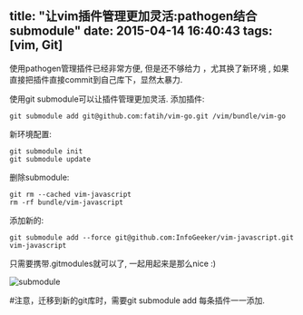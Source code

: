 title: "让vim插件管理更加灵活:pathogen结合submodule"
date: 2015-04-14 16:40:43
tags: [vim, Git]
---
使用pathogen管理插件已经非常方便, 但是还不够给力 ，尤其换了新环境 , 如果直接把插件直接commit到自己库下，显然太暴力.

使用git submodule可以让插件管理更加灵活.
添加插件:
```
git submodule add git@github.com:fatih/vim-go.git /vim/bundle/vim-go
```
新环境配置:
```
git submodule init
git submodule update
```

删除submodule:
```
git rm --cached vim-javascript
rm -rf bundle/vim-javascript
```

添加新的:
```
git submodule add --force git@github.com:InfoGeeker/vim-javascript.git vim-javascript
```

<!--more-->
只需要携带.gitmodules就可以了, 一起用起来是那么nice :)

![submodule](http://ww4.sinaimg.cn/large/744e593bgw1er6dnuc1obj20dn0fvn0m.jpg)

\#注意，迁移到新的git库时，需要git submodule add 每条插件一一添加.

